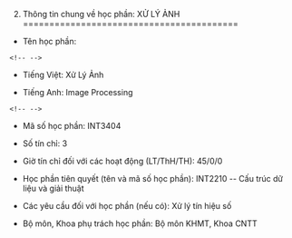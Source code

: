 2. Thông tin chung về học phần: XỬ LÝ ẢNH
=========================================

-   Tên học phần:

```{=html}
<!-- -->
```
-   Tiếng Việt: Xử Lý Ảnh

-   Tiếng Anh: Image Processing

```{=html}
<!-- -->
```
-   Mã số học phần: INT3404

-   Số tín chỉ: 3

-   Giờ tín chỉ đối với các hoạt động (LT/ThH/TH): 45/0/0

-   Học phần tiên quyết (tên và mã số học phần): INT2210 -- Cấu trúc dữ
    liệu và giải thuật

-   Các yêu cầu đối với học phần (nếu có): Xử lý tín hiệu số

-   Bộ môn, Khoa phụ trách học phần: Bộ môn KHMT, Khoa CNTT

